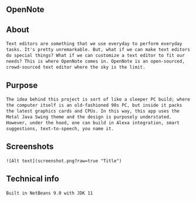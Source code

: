 OpenNote
--------
About
-----
    Text editors are something that we use everyday to perform everyday tasks. It's pretty unremarkable. But, what if we can make text editors do special things? What if we can customize a text editor to fit our needs? This is where OpenNote comes in. OpenNote is an open-sourced, crowd-sourced text editor where the sky is the limit.
Purpose
-----
    The idea behind this project is sort of like a sleeper PC build; where the computer itself is an old-fashioned 90s PC, but inside it packs the latest graphics cards and CPUs. In this way, this app uses the Metal Java Swing theme and the design is purposely understated. However, under the hood, one can build in Alexa integration, smart suggestions, text-to-speech, you name it. 
Screenshots
-----
    ![Alt text](screenshot.png?raw=true "Title")
Technical info
-----
    Built in NetBeans 9.0 with JDK 11